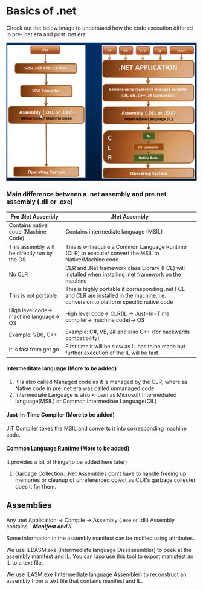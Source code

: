 # Basics of .net

Check out the below image to understand how the code execution differed in pre-.net era and post .net era

![comparison between pre-post .net code execution](/images/prepostdotnet.jpg)

### Main difference between a .net assembly and pre.net assembly (.dll or .exe)

| Pre .Net Assembly                            | .Net Assembly                                                                                                                            |
| -------------------------------------------- | ---------------------------------------------------------------------------------------------------------------------------------------- |
| Contains native code (Machine Code)          | Contains intermediate language (MSIL)                                                                                                    |
| This assembly will be directly run by the OS | This is will require a Common Language Runtime (CLR) to execute/ convert the MSIL to Native/Machine code                                 |
| No CLR                                       | CLR and .Net framework class Library (FCL) will installed when installing .net framework on the machine                                  |
| This is not portable                         | This is highly portable if corresponding .net FCL and CLR are installed in the machine, i.e. conversion to platform specific native code |
| High level code-> machine language-> OS      | High level code-> CLR(IL -> Just-In-Time compiler-> machine code)-> OS                                                                   |
| Example: VB6, C++                            | Example: C#, VB, J# and also C++ (for backwards compatibility)                                                                           |
| It is fast from get go                       | First time it will be slow as IL has to be made but further execution of the IL will be fast                                             |

#### Intermeditate language (More to be added)

1. It is also called Managed code as it is managed by the CLR, where as Native code in pre .net era was called unmanaged code
2. Intermediate Language is also known as Microsoft Intermediated language(MSIL) or Common Intermediate Language(CIL)

#### Just-In-Time Compiler (More to be added)

JIT Compiler takes the MSIL and converts it into corresponding machine code.

#### Common Language Runtime (More to be added)

It provides a lot of things(to be added here later)

1. Garbage Collection: .Net Assemblies don't have to handle freeing up memories or cleanup of unreferenced object as CLR's garbage collecter does it for them.

## Assemblies

Any .net Application -> Compile -> Assembly (.exe or .dll)
Assembly contains - **_Manifest and IL_**

Some information in the assembly manifest can be mdified using attributes.

We use ILDASM.exe (Intermediate language Dissassembler) to peek at the assembly manifest and IL. You can laso use this tool to export manisfest an IL to a text file.

We use ILASM.exe (Intermediate language Assembler) tp reconstruct an assembly from a text file that contains manifest and IL.
